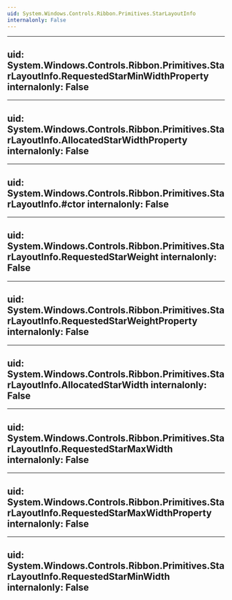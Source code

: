 ```yaml
---
uid: System.Windows.Controls.Ribbon.Primitives.StarLayoutInfo
internalonly: False
---
```


---
uid: System.Windows.Controls.Ribbon.Primitives.StarLayoutInfo.RequestedStarMinWidthProperty
internalonly: False
---

---
uid: System.Windows.Controls.Ribbon.Primitives.StarLayoutInfo.AllocatedStarWidthProperty
internalonly: False
---

---
uid: System.Windows.Controls.Ribbon.Primitives.StarLayoutInfo.#ctor
internalonly: False
---

---
uid: System.Windows.Controls.Ribbon.Primitives.StarLayoutInfo.RequestedStarWeight
internalonly: False
---

---
uid: System.Windows.Controls.Ribbon.Primitives.StarLayoutInfo.RequestedStarWeightProperty
internalonly: False
---

---
uid: System.Windows.Controls.Ribbon.Primitives.StarLayoutInfo.AllocatedStarWidth
internalonly: False
---

---
uid: System.Windows.Controls.Ribbon.Primitives.StarLayoutInfo.RequestedStarMaxWidth
internalonly: False
---

---
uid: System.Windows.Controls.Ribbon.Primitives.StarLayoutInfo.RequestedStarMaxWidthProperty
internalonly: False
---

---
uid: System.Windows.Controls.Ribbon.Primitives.StarLayoutInfo.RequestedStarMinWidth
internalonly: False
---
